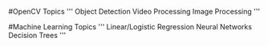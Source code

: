 #OpenCV Topics
'''
Object Detection
Video Processing
Image Processing
'''

#Machine Learning Topics
'''
Linear/Logistic Regression
Neural Networks
Decision Trees
'''
